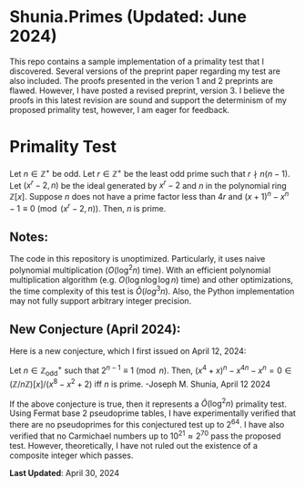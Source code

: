 # Shunia.Primes (Updated: June 2024)
This repo contains a sample implementation of a primality test that I discovered. Several versions of the preprint paper regarding my test are also included. The proofs presented in the verion 1 and 2 preprints are flawed. However, I have posted a revised preprint, version 3. I believe the proofs in this latest revision are sound and support the determinism of my proposed primality test, however, I am eager for feedback.

# Primality Test
Let $n \in \mathbb{Z}^+$ be odd. Let $r \in \mathbb{Z}^+$ be the least odd prime such that $r \nmid n (n-1)$.
Let $(x^r-2, n)$ be the ideal generated by $x^r-2$ and $n$ in the polynomial ring $\mathbb{Z}[x]$.
Suppose $n$ does not have a prime factor less than $4r$ and $(x+1)^n - x^n - 1 \equiv 0 \pmod{(x^r-2, n)}$.
Then, $n$ is prime.

## Notes:
The code in this repository is unoptimized. Particularly, it uses naive polynomial multiplication ($O(\log^2 n)$ time). With an efficient polynomial multiplication algorithm (e.g. $O(\log n \log \log n)$ time) and other optimizations, the time complexity of this test is $\tilde{O}(log^3 n)$. Also, the Python implementation may not fully support arbitrary integer precision.

## New Conjecture (April 2024):

Here is a new conjecture, which I first issued on April 12, 2024:

Let $n \in \mathbb{Z}_{\text{odd}}^+$ such that $2^{n-1} \equiv 1 \pmod{n}$. Then, $(x^4 + x)^n - x^{4n} - x^n = 0 \in (\mathbb{Z}/n\mathbb{Z})[x]/(x^8 - x^2 + 2)$ iff $n$ is prime. -Joseph M. Shunia, April 12 2024

If the above conjecture is true, then it represents a $\tilde{O}(\log^2 n)$ primality test. Using Fermat base 2 pseudoprime tables, I have experimentally verified that there are no pseudoprimes for this conjectured test up to $2^{64}$. I have also verified that no Carmichael numbers up to $10^{21} \approx 2^{70}$ pass the proposed test. However, theoretically, I have not ruled out the existence of a composite integer which passes. 

**Last Updated**: April 30, 2024
